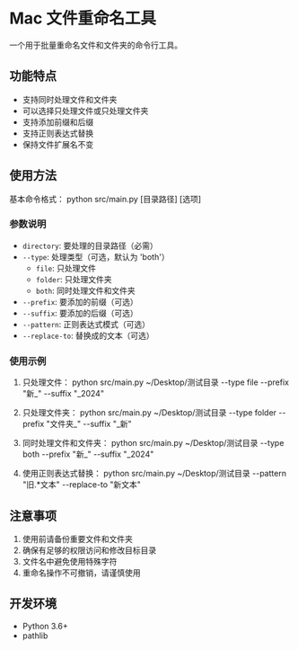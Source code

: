 # Mac 文件重命名工具

一个用于批量重命名文件和文件夹的命令行工具。

## 功能特点

- 支持同时处理文件和文件夹
- 可以选择只处理文件或只处理文件夹
- 支持添加前缀和后缀
- 支持正则表达式替换
- 保持文件扩展名不变

## 使用方法

基本命令格式：
python src/main.py [目录路径] [选项]

### 参数说明

- `directory`: 要处理的目录路径（必需）
- `--type`: 处理类型（可选，默认为 'both'）
  - `file`: 只处理文件
  - `folder`: 只处理文件夹
  - `both`: 同时处理文件和文件夹
- `--prefix`: 要添加的前缀（可选）
- `--suffix`: 要添加的后缀（可选）
- `--pattern`: 正则表达式模式（可选）
- `--replace-to`: 替换成的文本（可选）

### 使用示例

1. 只处理文件：
python src/main.py ~/Desktop/测试目录 --type file --prefix "新_" --suffix "_2024"

2. 只处理文件夹：
python src/main.py ~/Desktop/测试目录 --type folder --prefix "文件夹_" --suffix "_新"

3. 同时处理文件和文件夹：
python src/main.py ~/Desktop/测试目录 --type both --prefix "新_" --suffix "_2024"

4. 使用正则表达式替换：
python src/main.py ~/Desktop/测试目录 --pattern "旧.*文本" --replace-to "新文本"

## 注意事项

1. 使用前请备份重要文件和文件夹
2. 确保有足够的权限访问和修改目标目录
3. 文件名中避免使用特殊字符
4. 重命名操作不可撤销，请谨慎使用

## 开发环境

- Python 3.6+
- pathlib
